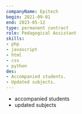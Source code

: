 ```yaml
---
companyName: Epitech
begin: 2021-09-01
end: 2023-05-12
type: permanent contract
role: Pedagogical Assistant
skills:
- php
- javascript
- html
- css
- python
des: 
- Accompanied students.
- Updated subjects.
---
```


- accompanied students
- updated subjects